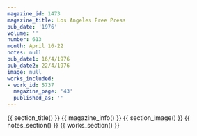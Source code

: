 ```yaml
---
magazine_id: 1473
magazine_title: Los Angeles Free Press
pub_date: '1976'
volume: ''
number: 613
month: April 16-22
notes: null
pub_date1: 16/4/1976
pub_date2: 22/4/1976
image: null
works_included:
- work_id: 5737
  magazine_page: '43'
  published_as: ''
---
```


{{ section_title() }}
{{ magazine_info() }}
{{ section_image() }}
{{ notes_section() }}
{{ works_section() }}
